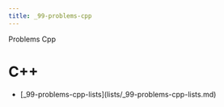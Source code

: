 ```yaml
---
title: _99-problems-cpp
---
```


Problems Cpp

# C++

- \[\_99-problems-cpp-lists](lists/\_99-problems-cpp-lists.md)
